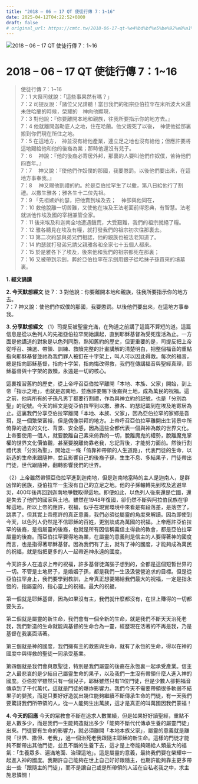 ```yaml
---
title: "2018 – 06 – 17 QT 使徒行傳 7：1~16"
date: 2025-04-12T04:22:52+0800
draft: false
# original_url: https://cmtc.tw/2018-06-17-qt-%e4%bd%bf%e5%be%92%e8%a1%8c%e5%82%b3-7%ef%bc%9a116
---
```


![2018 – 06 – 17 QT 使徒行傳 7：1\~16](/images/qt.jpg   "2018 – 06 – 17 QT 使徒行傳 7：1\~16")

# 2018 – 06 – 17 QT 使徒行傳 7：1\~16

> 使徒行傳 7：1\~16  
> 7：1 大祭司就說：「這些事果然有嗎？」  
> 7：2 司提反說：「諸位父兄請聽！當日我們的祖宗亞伯拉罕在米所波大米還未住哈蘭的時候，榮耀的　神向他顯現，  
> 7：3 對他說：『你要離開本地和親族，往我所要指示你的地方去。』  
> 7：4 他就離開迦勒底人之地，住在哈蘭。他父親死了以後，　神使他從那裏搬到你們現在所住之地。  
> 7：5 在這地方，　神並沒有給他產業，連立足之地也沒有給他；但應許要將這地賜給他和他的後裔為業；那時他還沒有兒子。  
> 7：6 　神說：『他的後裔必寄居外邦，那裏的人要叫他們作奴僕，苦待他們四百年。』  
> 7：7 　神又說：『使他們作奴僕的那國，我要懲罰。以後他們要出來，在這地方事奉我。』  
> 7：8 　神又賜他割禮的約。於是亞伯拉罕生了以撒，第八日給他行了割禮。以撒生雅各；雅各生十二位先祖。  
> 7：9 「先祖嫉妒約瑟，把他賣到埃及去；　神卻與他同在，  
> 7：10 救他脫離一切苦難，又使他在埃及王法老面前得恩典，有智慧。法老就派他作埃及國的宰相兼管全家。  
> 7：11 後來埃及和迦南全地遭遇饑荒，大受艱難，我們的祖宗就絕了糧。  
> 7：12 雅各聽見在埃及有糧，就打發我們的祖宗初次往那裏去。  
> 7：13 第二次約瑟與弟兄們相認，他的親族也被法老知道了。  
> 7：14 約瑟就打發弟兄請父親雅各和全家七十五個人都來。  
> 7：15 於是雅各下了埃及，後來他和我們的祖宗都死在那裏；  
> 7：16 又被帶到示劍，葬於亞伯拉罕在示劍用銀子從哈抹子孫買來的墳墓裏。

**1. 經文誦讀**

**2.  今天默想經文**
徒 7：3 對他說：你要離開本地和親族，往我所要指示你的地方去。  
7：7 神又說：使他們作奴僕的那國，我要懲罰。以後他們要出來，在這地方事奉我。

**3. 分享默想經文**
（1）司提反被聖靈充滿，在殉道之前講了這篇不算短的道。這篇信息是從以色列人的先祖亞伯拉罕開始講起，直到耶穌基督為受死復活為止。一方面是他講道的對象是以色列同胞，熟知舊約的歷史，但更重要的是，司提反把上帝從呼召、揀選、帶領、訓練、救贖完整的計畫講解的清楚明白，把整個福音的重點指向耶穌基督並祂為我們罪人被釘在十字架上，叫人可以因此得救。每次的福音，總是指向耶穌基督，指向十字架，指向悔改得救，我們在傳講福音與聖經真理，耶穌基督與十字架的救贖，永遠是一切的核心。

這裏複習舊約的歷史，從上帝呼召亞伯拉罕離開「本地、本族、父家」開始，到上帝「指示之地」，也就是迦南地，並應許要賜下後裔與土地，成為萬民的祝福。這之前，他與所有的子孫凡男丁都要行割禮，作為與神立約的記號，也是「分別為聖」的記號。今天的經文是從亞伯拉罕到以撒、雅各、約瑟記載到在埃及地寄居為止。這裏我們分享亞伯拉罕離開「本地、本族、父家」，因為亞伯拉罕的家鄉是吾珥，是一個繁榮富裕，但是偶像崇拜的地方。上帝呼召亞伯拉罕離開出生背景中所倚靠的過去的文化、背景、安全感，因為這些全都代表一個與神為敵的世界文化。上帝要使用一個人，就要脫離自己素來倚靠的一切，脫離魔鬼的權勢，脫離魔鬼掌權的世界文化價值觀，甚至要脫離倚靠老我，忘記背後，才能努力面前。然後行割禮代表「分別為聖」，開始走一條「倚靠神帶領的人生道路」，代表門徒的生命，以新造的生命來跟隨神，並且影響自己的後裔子孫，生生不息、多結果子，門徒帶出門徒，世代跟隨神，翻轉影響我們的世界。

（2）上帝雖然帶領亞伯拉罕進到迦南地，但是迦南地當時的主人是迦南人，是群凶悍的民族，亞伯拉罕一生沒有自己的立足之地。他的子孫輾轉先到埃及逃避旱災，400年後再回到迦南地爭戰取得這地。即便如此，以色列人後來還是亡國，還是失去了他們的國家與土地。雖然在1948年復國，卻仍然不斷與阿拉伯民族在爭奪這地。所以上帝的應許，祝福，似乎在現實環境中來看是有段落差，是落空了，跳票了。但其實上帝應許的真正意義，我們必須從屬靈的角度來解讀。因為即使到今天，以色列人仍然是不信耶穌的百姓，更別談成為萬國的祝福。上帝應許亞伯拉罕的後裔，是指屬靈的後裔，也就是所有因信稱義信主得救的教會，都是亞伯拉罕屬靈的後裔。而亞伯拉罕要得地為業，在屬靈的意義則是信主的人要得著神的國度而言，也是指得著耶穌基督。因為我們有了主，就有了神的國度，才能夠成為萬民的祝福，就是指把更多的人一起帶進神永遠的國度。

今天許多人在追求上帝的祝福，許多基督徒滿腦子想到的，全都是這個短暫世界的一切。不管是土地房子，是婚姻子孫，都是我們一生汲汲營營追求的目標。但是從亞伯拉罕身上，我們要學到教訓，上帝真正想要賜給我們最大的祝福，一定是指永恆的，指屬靈的，指心靈上的祝福。最大的祝福，

第一個就是耶穌基督，因為如果沒有主，我們就什麼都沒有，在世上賺得的一切都要失去。

第二個就是屬靈的新生命，我們會有一個全新的生命，就是我們不斷天天治死老我，我們新造的生命就能與基督的生命合為一靈，經歷現在活著的不再是我，乃是基督在我裏面活著。

第三個就是神的國度，我們擁有主的救恩與生命，就有了永恆的生命，得以在神的國度中與得救的聖徒一同承受基業。

第四個就是我們會與眾聖徒，特別是我們屬靈的後裔在永恆裏一起承受產業。信主之人最悲哀的是少結自己屬靈生命的果子，以及我們一生沒有帶領什麼人進入神的國度。亞伯拉罕雖然只有一個兒子，耶穌雖然只有11位門徒，但是少數人卻把福音傳承到了千代萬代，這就是門徒的爆炸影響力。我們今天不需要帶領很多軟弱不結果子的嬰孩，而是只要好好造就出幾位能夠繼續不斷傳承生命的門徒，有一天我們要驚訝我們所帶領的人，從一人能夠生出萬族，這才是真正的叫萬國因我們蒙福！

**4. 今天的回應**
今天的眾教會不斷在追求人數業績，但是如果好好讀聖經，重點不是人數多少，而是我們一生能夠造就出多少「能夠不斷代代傳承生養的屬靈門徒」出來。門徒要有生命的影響力，就必須離開「本地本族父家」，屬靈的意義就是離開「世界、撒但、老我」，過一個治死老我跟隨主耶穌的新生命。這樣的門徒才能夠不斷帶出其他門徒，並且不斷的生養下去，這才是上帝能夠賜給人類最大的福氣：「生養眾多、遍滿地面、治理這地」。這是屬靈的意義，最終我們要在榮耀中一起進入神的國度。我期許自己能夠在世上自己好好跟隨主，也期許能夠靠主更多帶出一些「跟隨主的門徒」，而不是讓自己或是所帶領的人活在自私老我之中，求主施恩憐憫！
